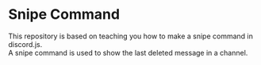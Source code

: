 # Snipe Command
This repository is based on teaching you how to make a snipe command in discord.js.  
A snipe command is used to show the last deleted message in a channel.
